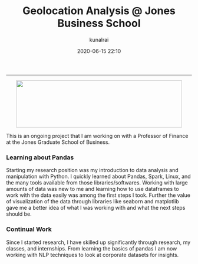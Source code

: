 ﻿---
title: "Geolocation Analysis @ Jones Business School"
layout: post
date: 2020-06-15 22:10
# tag: jekyll
# image:
headerImage: true
projects: true
hidden: true # don't count this post in blog pagination
description: "Learning about Pandas and Data Science"
category: project
author: kunalrai
externalLink: false
---


---

<p align="center">
  <img width="450" height="128" src="http://rankings.ft.com/lib/img/logos/entity/rice-university-jones">

</p>


This is an ongoing project that I am working on with a Professor of Finance at the Jones Graduate School of Business.

### Learning about Pandas
Starting my research position was my introduction to data analysis and manipulation with Python. I quickly learned about Pandas, Spark, Linux, and the many tools available from those libraries/softwares. Working with large amounts of data was new to me and learning how to use dataframes to work with the data easily was among the first steps I took. Further the value of visualization of the data through libraries like seaborn and matplotlib gave me a better idea of what I was working with and what the next steps should be.

### Continual Work
Since I started research, I have skilled up significantly through research, my classes, and internships. From learning the basics of pandas I am now working with NLP techniques to look at corporate datasets for insights.
